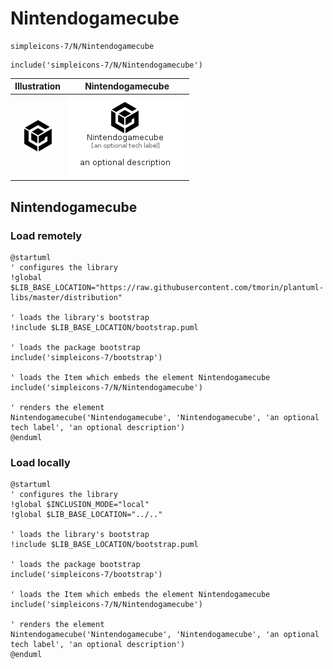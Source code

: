 # Nintendogamecube


```text
simpleicons-7/N/Nintendogamecube
```

```text
include('simpleicons-7/N/Nintendogamecube')
```



| Illustration | Nintendogamecube |
| :---: | :---: |
| ![illustration for Illustration](../../simpleicons-7/N/Nintendogamecube.png) | ![illustration for Nintendogamecube](../../simpleicons-7/N/Nintendogamecube.Local.png) |




## Nintendogamecube

### Load remotely
```plantuml
@startuml
' configures the library
!global $LIB_BASE_LOCATION="https://raw.githubusercontent.com/tmorin/plantuml-libs/master/distribution"

' loads the library's bootstrap
!include $LIB_BASE_LOCATION/bootstrap.puml

' loads the package bootstrap
include('simpleicons-7/bootstrap')

' loads the Item which embeds the element Nintendogamecube
include('simpleicons-7/N/Nintendogamecube')

' renders the element
Nintendogamecube('Nintendogamecube', 'Nintendogamecube', 'an optional tech label', 'an optional description')
@enduml
```

### Load locally
```plantuml
@startuml
' configures the library
!global $INCLUSION_MODE="local"
!global $LIB_BASE_LOCATION="../.."

' loads the library's bootstrap
!include $LIB_BASE_LOCATION/bootstrap.puml

' loads the package bootstrap
include('simpleicons-7/bootstrap')

' loads the Item which embeds the element Nintendogamecube
include('simpleicons-7/N/Nintendogamecube')

' renders the element
Nintendogamecube('Nintendogamecube', 'Nintendogamecube', 'an optional tech label', 'an optional description')
@enduml
```

